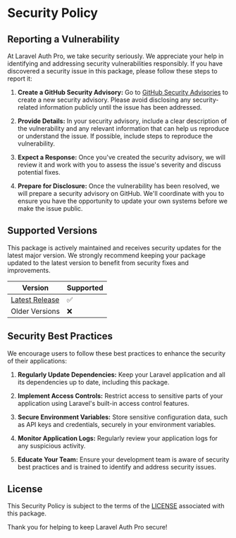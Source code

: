 # Security Policy

## Reporting a Vulnerability

At Laravel Auth Pro, we take security seriously. We appreciate your help in identifying and addressing security vulnerabilities responsibly. If you have discovered a security issue in this package, please follow these steps to report it:

1. **Create a GitHub Security Advisory:** Go to [GitHub Security Advisories](https://github.com/a1383n/laravel-auth-pro/security/advisories/new) to create a new security advisory. Please avoid disclosing any security-related information publicly until the issue has been addressed.

2. **Provide Details:** In your security advisory, include a clear description of the vulnerability and any relevant information that can help us reproduce or understand the issue. If possible, include steps to reproduce the vulnerability.

3. **Expect a Response:** Once you've created the security advisory, we will review it and work with you to assess the issue's severity and discuss potential fixes.

4. **Prepare for Disclosure:** Once the vulnerability has been resolved, we will prepare a security advisory on GitHub. We'll coordinate with you to ensure you have the opportunity to update your own systems before we make the issue public.

## Supported Versions

This package is actively maintained and receives security updates for the latest major version. We strongly recommend keeping your package updated to the latest version to benefit from security fixes and improvements.

| Version | Supported |
| ------- | --------- |
| [Latest Release](https://github.com/a1383n/laravel-auth-pro/releases/latest) | :white_check_mark: |
| Older Versions | :x: |

## Security Best Practices

We encourage users to follow these best practices to enhance the security of their applications:

1. **Regularly Update Dependencies:** Keep your Laravel application and all its dependencies up to date, including this package.

2. **Implement Access Controls:** Restrict access to sensitive parts of your application using Laravel's built-in access control features.

3. **Secure Environment Variables:** Store sensitive configuration data, such as API keys and credentials, securely in your environment variables.

4. **Monitor Application Logs:** Regularly review your application logs for any suspicious activity.

5. **Educate Your Team:** Ensure your development team is aware of security best practices and is trained to identify and address security issues.

## License

This Security Policy is subject to the terms of the [LICENSE](LICENSE) associated with this package.

Thank you for helping to keep Laravel Auth Pro secure!
